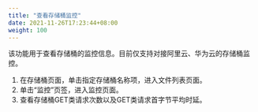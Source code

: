 ```yaml
---
title: "查看存储桶监控"
date: 2021-11-26T17:23:44+08:00
weight: 100
---
```


该功能用于查看存储桶的监控信息。目前仅支持对接阿里云、华为云的存储桶监控。

1. 在存储桶页面，单击指定存储桶名称项，进入文件列表页面。
2. 单击“监控”页签，进入监控页面。
3. 查看存储桶GET类请求次数以及GET类请求首字节平均时延。